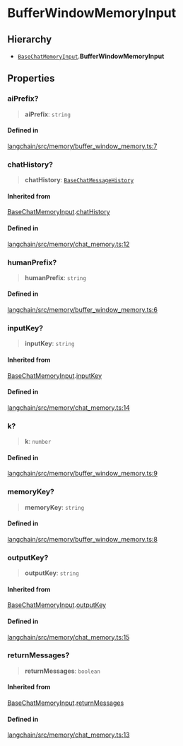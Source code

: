 BufferWindowMemoryInput
=======================

Hierarchy[​](#hierarchy "Direct link to Hierarchy")
---------------------------------------------------

*   [`BaseChatMemoryInput`](/docs/api/memory/interfaces/BaseChatMemoryInput).**BufferWindowMemoryInput**

Properties[​](#properties "Direct link to Properties")
------------------------------------------------------

### aiPrefix?[​](#aiprefix "Direct link to aiPrefix?")

> **aiPrefix**: `string`

#### Defined in[​](#defined-in "Direct link to Defined in")

[langchain/src/memory/buffer\_window\_memory.ts:7](https://github.com/hwchase17/langchainjs/blob/46e1734/langchain/src/memory/buffer_window_memory.ts#L7)

### chatHistory?[​](#chathistory "Direct link to chatHistory?")

> **chatHistory**: [`BaseChatMessageHistory`](/docs/api/schema/classes/BaseChatMessageHistory)

#### Inherited from[​](#inherited-from "Direct link to Inherited from")

[BaseChatMemoryInput](/docs/api/memory/interfaces/BaseChatMemoryInput).[chatHistory](/docs/api/memory/interfaces/BaseChatMemoryInput#chathistory)

#### Defined in[​](#defined-in-1 "Direct link to Defined in")

[langchain/src/memory/chat\_memory.ts:12](https://github.com/hwchase17/langchainjs/blob/46e1734/langchain/src/memory/chat_memory.ts#L12)

### humanPrefix?[​](#humanprefix "Direct link to humanPrefix?")

> **humanPrefix**: `string`

#### Defined in[​](#defined-in-2 "Direct link to Defined in")

[langchain/src/memory/buffer\_window\_memory.ts:6](https://github.com/hwchase17/langchainjs/blob/46e1734/langchain/src/memory/buffer_window_memory.ts#L6)

### inputKey?[​](#inputkey "Direct link to inputKey?")

> **inputKey**: `string`

#### Inherited from[​](#inherited-from-1 "Direct link to Inherited from")

[BaseChatMemoryInput](/docs/api/memory/interfaces/BaseChatMemoryInput).[inputKey](/docs/api/memory/interfaces/BaseChatMemoryInput#inputkey)

#### Defined in[​](#defined-in-3 "Direct link to Defined in")

[langchain/src/memory/chat\_memory.ts:14](https://github.com/hwchase17/langchainjs/blob/46e1734/langchain/src/memory/chat_memory.ts#L14)

### k?[​](#k "Direct link to k?")

> **k**: `number`

#### Defined in[​](#defined-in-4 "Direct link to Defined in")

[langchain/src/memory/buffer\_window\_memory.ts:9](https://github.com/hwchase17/langchainjs/blob/46e1734/langchain/src/memory/buffer_window_memory.ts#L9)

### memoryKey?[​](#memorykey "Direct link to memoryKey?")

> **memoryKey**: `string`

#### Defined in[​](#defined-in-5 "Direct link to Defined in")

[langchain/src/memory/buffer\_window\_memory.ts:8](https://github.com/hwchase17/langchainjs/blob/46e1734/langchain/src/memory/buffer_window_memory.ts#L8)

### outputKey?[​](#outputkey "Direct link to outputKey?")

> **outputKey**: `string`

#### Inherited from[​](#inherited-from-2 "Direct link to Inherited from")

[BaseChatMemoryInput](/docs/api/memory/interfaces/BaseChatMemoryInput).[outputKey](/docs/api/memory/interfaces/BaseChatMemoryInput#outputkey)

#### Defined in[​](#defined-in-6 "Direct link to Defined in")

[langchain/src/memory/chat\_memory.ts:15](https://github.com/hwchase17/langchainjs/blob/46e1734/langchain/src/memory/chat_memory.ts#L15)

### returnMessages?[​](#returnmessages "Direct link to returnMessages?")

> **returnMessages**: `boolean`

#### Inherited from[​](#inherited-from-3 "Direct link to Inherited from")

[BaseChatMemoryInput](/docs/api/memory/interfaces/BaseChatMemoryInput).[returnMessages](/docs/api/memory/interfaces/BaseChatMemoryInput#returnmessages)

#### Defined in[​](#defined-in-7 "Direct link to Defined in")

[langchain/src/memory/chat\_memory.ts:13](https://github.com/hwchase17/langchainjs/blob/46e1734/langchain/src/memory/chat_memory.ts#L13)